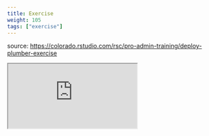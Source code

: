 ```yaml
---
title: Exercise
weight: 105
tags: ["exercise"]
---
```


source: https://colorado.rstudio.com/rsc/pro-admin-training/deploy-plumber-exercise

<div class="resp-container-learnr" class="cssload-loader">
  <div class="cssload-loader">
    <div class="cssload-inner cssload-one"></div>
    <div class="cssload-inner cssload-two"></div>
    <div class="cssload-inner cssload-three"></div>
  </div>
  <iframe 
    src="https://colorado.rstudio.com/rsc/pro-admin-training/deploy-plumber-exercise" 
    class="resp-iframe-learnr" 
    gesture="media"  allowfullscreen>
  </iframe>
</div>



